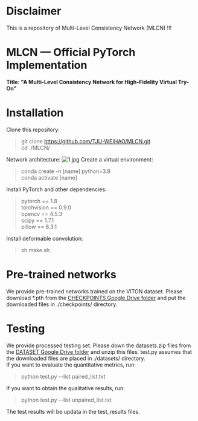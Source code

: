 # Disclaimer
This is a repository of Multi-Level Consistency Network (MLCN) !!!

# MLCN — Official PyTorch Implementation
**Title: "A Multi-Level Consistency Network for High-Fidelity Virtual Try-On"**  

# Installation
Clone this repository:  
> git clone https://github.com/TJU-WEIHAO/MLCN.git  
> cd ./MLCN/

Network architecture:
![1.jpg](https://github.com/TJU-WEIHAO/MLCN/network.png)
Create a virtual environment:
> conda create -n [name] python=3.8  
> conda activate [name]

Install PyTorch and other dependencies:  
> pytorch == 1.8  
> torchvision == 0.9.0  
> opencv == 4.5.3  
> scipy == 1.7.1  
> pillow == 8.3.1 

Install deformable convolution:  
> sh make.sh  

# Pre-trained networks
We provide pre-trained networks trained on the VITON dataset. Please download *.pth from the [CHECKPOINTS Google Drive folder](https://drive.google.com/drive/folders/1-CWgyodbc_kB0YCPIw89BSS6Oap6UtLc?usp=sharing) and put the downloaded files in ./checkpoints/ directory.
 
# Testing
We provide processed testing set. Please down the datasets.zip files from the [DATASET Google Drive folder](https://drive.google.com/file/d/1-HJNnFkLEjpXQs4s2BuxNPVPT-X6nwHr/view?usp=sharing) and unzip this files. test.py assumes that the downloaded files are placed in ./datasets/ directory.  
If you want to evaluate the quantitative metrics, run:  
> python test.py --list paired_list.txt  

If you want to obtain the qualitative results, run:  
> python test.py --list unpaired_list.txt  

The test results will be updata in the test_results files.  

